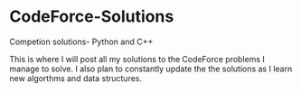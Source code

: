 # CodeForce-Solutions
Competion solutions- Python and C++

This is where I will post all my solutions to the CodeForce problems I manage to solve. I also plan to constantly update the
the solutions as I learn new algorthms and data structures.
